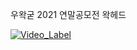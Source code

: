 우왁굳 2021 연말공모전 왁헤드

[![Video_Label](http://img.youtube.com/vi/j385kRmiv5c/0.jpg)](https://youtu.be/j385kRmiv5c)
